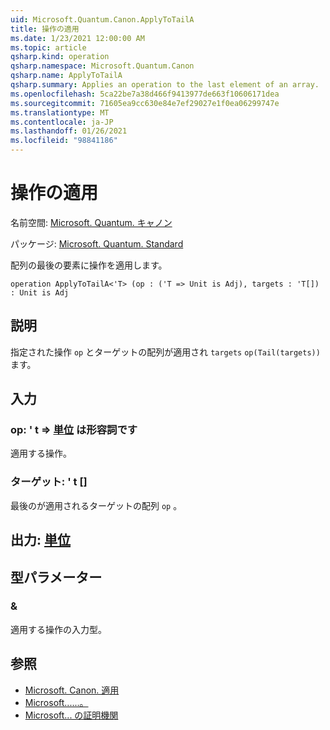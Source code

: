 ```yaml
---
uid: Microsoft.Quantum.Canon.ApplyToTailA
title: 操作の適用
ms.date: 1/23/2021 12:00:00 AM
ms.topic: article
qsharp.kind: operation
qsharp.namespace: Microsoft.Quantum.Canon
qsharp.name: ApplyToTailA
qsharp.summary: Applies an operation to the last element of an array.
ms.openlocfilehash: 5ca22be7a38d466f9413977de663f10606171dea
ms.sourcegitcommit: 71605ea9cc630e84e7ef29027e1f0ea06299747e
ms.translationtype: MT
ms.contentlocale: ja-JP
ms.lasthandoff: 01/26/2021
ms.locfileid: "98841186"
---
```

# <a name="applytotaila-operation"></a>操作の適用

名前空間: [Microsoft. Quantum. キャノン](xref:Microsoft.Quantum.Canon)

パッケージ: [Microsoft. Quantum. Standard](https://nuget.org/packages/Microsoft.Quantum.Standard)


配列の最後の要素に操作を適用します。

```qsharp
operation ApplyToTailA<'T> (op : ('T => Unit is Adj), targets : 'T[]) : Unit is Adj
```


## <a name="description"></a>説明

指定された操作 `op` とターゲットの配列が適用され `targets` `op(Tail(targets))` ます。

## <a name="input"></a>入力

### <a name="op--t--unit--is-adj"></a>op: ' t => [単位](xref:microsoft.quantum.lang-ref.unit)  は形容詞です

適用する操作。


### <a name="targets--t"></a>ターゲット: ' t []

最後のが適用されるターゲットの配列 `op` 。



## <a name="output--unit"></a>出力: [単位](xref:microsoft.quantum.lang-ref.unit)



## <a name="type-parameters"></a>型パラメーター

### <a name="t"></a>&

適用する操作の入力型。

## <a name="see-also"></a>参照

- [Microsoft. Canon. 適用](xref:Microsoft.Quantum.Canon.ApplyToTail)
- [Microsoft......。](xref:Microsoft.Quantum.Canon.ApplyToTailC)
- [Microsoft... の証明機関](xref:Microsoft.Quantum.Canon.ApplyToTailCA)